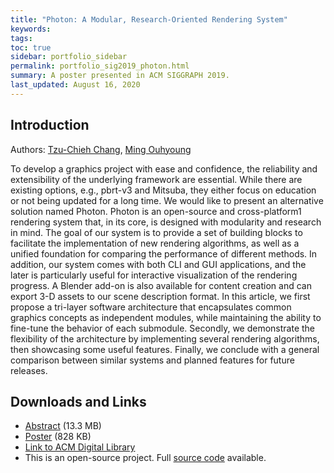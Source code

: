 ```yaml
---
title: "Photon: A Modular, Research-Oriented Rendering System"
keywords: 
tags: 
toc: true
sidebar: portfolio_sidebar
permalink: portfolio_sig2019_photon.html
summary: A poster presented in ACM SIGGRAPH 2019.
last_updated: August 16, 2020
---
```


## Introduction

Authors: [Tzu-Chieh Chang](https://tzuchieh.github.io/index.html), [Ming Ouhyoung](https://www.csie.ntu.edu.tw/~ming/)

To develop a graphics project with ease and confidence, the reliability and extensibility of the underlying framework are essential. While there are existing options, e.g., pbrt-v3 and Mitsuba, they either focus on education or not being updated for a long time. We would like to present an alternative solution named Photon.
Photon is an open-source and cross-platform1 rendering system that, in its core, is designed with modularity and research in mind. The goal of our system is to provide a set of building blocks to facilitate the implementation of new rendering algorithms, as well as a unified foundation for comparing the performance
of different methods. In addition, our system comes with both CLI and GUI applications, and the later is particularly useful for interactive visualization of the rendering progress. A Blender add-on is also available for content creation and can export 3-D assets to our scene description format. In this article, we first propose a tri-layer software architecture that encapsulates common graphics concepts as independent modules, while maintaining the ability to fine-tune the behavior of each submodule. Secondly, we demonstrate the flexibility of the architecture by implementing several rendering algorithms, then showcasing some useful features. Finally, we conclude with a general comparison between similar systems and planned features for
future releases.

## Downloads and Links

* [Abstract](images/portfolio/sig2019_photon_abstract.pdf) (13.3 MB)
* [Poster](images/portfolio/sig2019_photon_poster.pdf) (828 KB)
* [Link to ACM Digital Library](https://dl.acm.org/doi/10.1145/3306214.3338586)
* This is an open-source project. Full [source code](https://github.com/TzuChieh/Photon-v2) available.
